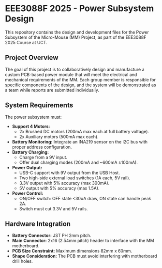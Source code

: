 # EEE3088F 2025 - Power Subsystem Design

This repository contains the design and development files for the Power Subsystem of the Micro-Mouse (MM) Project, as part of the EEE3088F 2025 Course at UCT.

## Project Overview
The goal of this project is to collaboratively design and manufacture a custom PCB-based power module that will meet the electrical and mechanical requirements of the MM. Each group member is responsible for specific components of the design, and the system will be demonstrated as a team while reports are submitted individually.

## System Requirements
The power subsystem must:
- **Support 4 Motors:** 
  - 2x Brushed DC motors (200mA max each at full battery voltage).
  - 2x Auxiliary motors (500mA max each).
- **Battery Monitoring:** Integrate an INA219 sensor on the I2C bus with proper address configuration.
- **Battery Charging:** 
  - Charge from a 9V input.
  - Offer dual charging modes (200mA and ~600mA ±100mA).
- **Power Output:**
  - USB-C support with 9V output from the USB Host.
  - Two high-side external load switches (1A each, 5V rail).
  - 3.3V output with 5% accuracy (max 300mA).
  - 5V output with 5% accuracy (max 1.5A).
- **Power Control:** 
  - ON/OFF switch: OFF state <30uA draw, ON state can handle peak 2A.
  - Switch must cut 3.3V and 5V rails.

## Hardware Integration
- **Battery Connector:** JST PH 2mm pitch.
- **Main Connector:** 2x16 (2.54mm pitch) header to interface with the MM motherboard.
- **PCB Size Constraint:** Maximum dimensions 82mm x 60mm.
- **Shape Consideration:** The PCB must avoid interfering with motherboard drill holes.

